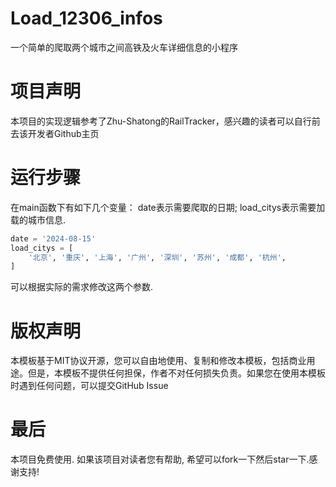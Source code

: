 # Load_12306_infos
一个简单的爬取两个城市之间高铁及火车详细信息的小程序

# 项目声明
本项目的实现逻辑参考了Zhu-Shatong的RailTracker，感兴趣的读者可以自行前去该开发者Github主页

# 运行步骤
在main函数下有如下几个变量：
date表示需要爬取的日期;
load_citys表示需要加载的城市信息.

```python
date = '2024-08-15'
load_citys = [
    '北京', '重庆', '上海', '广州', '深圳', '苏州', '成都', '杭州',
]
```

可以根据实际的需求修改这两个参数.

# 版权声明
本模板基于MIT协议开源，您可以自由地使用、复制和修改本模板，包括商业用途。但是，本模板不提供任何担保，作者不对任何损失负责。如果您在使用本模板时遇到任何问题，可以提交GitHub Issue

# 最后
本项目免费使用. 如果该项目对读者您有帮助, 希望可以fork一下然后star一下.感谢支持!

